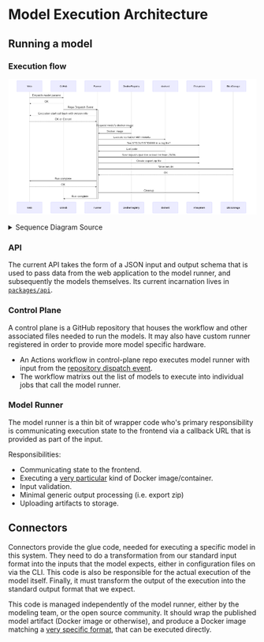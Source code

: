 # Model Execution Architecture

## Running a model

### Execution flow

![Model Runner OSS Flow](images/model-runner-flow.png)

<details>
  <summary>Sequence Diagram Source</summary>

```mermaid
sequenceDiagram
  participant Web
  participant GitHub
  participant Runner
  participant DockerRegistry
  participant dockerd
  participant Filesystem
  participant BlobStorage
  Web->>GitHub: Dispatch model params
  GitHub-->>Web: OK
  GitHub->>+Runner: Repo Dispatch Event
  Runner->>Web: Execution start call back with version info
  Web-->>Runner: OK or Cancel
  Runner->>DockerRegistry: Request model's docker image
  DockerRegistry->>Runner: Docker image
  Runner->>dockerd: Execute container with mounts
  Runner->>Filesystem: Tee STDOUT/STDERR to a log file?
  dockerd->>Runner: Exit code
  Runner->>Filesystem: Scan input/output dirs or load list from JSON
  Runner->>Filesystem: Create export zip file
  Runner->>BlobStorage: Store results
  BlobStorage-->>Runner: OK
  Runner->>Web: Run complete
  Web-->>Runner: OK
  Runner->>Filesystem: Cleanup
  Runner->>-GitHub: Run complete
```

</details>

### API

The current API takes the form of a JSON input and output schema that is used to pass data from the web application to the model runner, and subsequently the models themselves. Its current incarnation lives in [`packages/api`](packages/api).

### Control Plane

A control plane is a GitHub repository that houses the workflow and other associated files needed to run the models. It may also have custom runner registered in order to provide more model specific hardware.

- An Actions workflow in control-plane repo executes model runner with input from the [repository dispatch event](https://help.github.com/en/actions/reference/events-that-trigger-workflows#external-events-repository_dispatch).
- The workflow matrixs out the list of models to execute into individual jobs that call the model runner.

### Model Runner

The model runner is a thin bit of wrapper code who's primary responsibility is communicating execution state to the frontend via a callback URL that is provided as part of the input.

Responsibilities:

- Communicating state to the frontend.
- Executing a [very particular](adding-models.md#docker-image) kind of Docker image/container.
- Input validation.
- Minimal generic output processing (i.e. export zip)
- Uploading artifacts to storage.

## Connectors

Connectors provide the glue code, needed for executing a specific model in this system. They need to do a transformation from our standard input format into the inputs that the model expects, either in configuration files on via the CLI. This code is also be responsible for the actual execution of the model itself. Finally, it must transform the output of the execution into the standard output format that we expect.

This code is managed independently of the model runner, either by the modeling team, or the open source community. It should wrap the published model artifact (Docker image or otherwise), and produce a Docker image matching a [very specific format](adding-models.md#docker-image), that can be executed directly.
